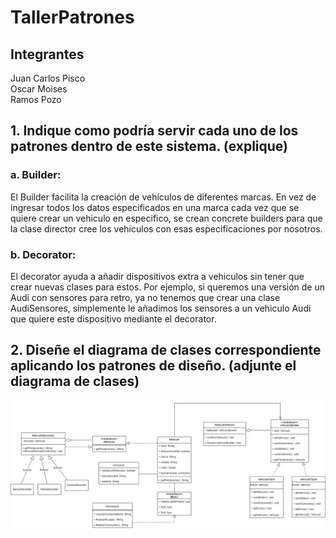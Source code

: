 # TallerPatrones
## Integrantes
Juan Carlos Pisco  
Oscar Moises  
Ramos Pozo

## 1.	Indique como podría servir cada uno de los patrones dentro de este sistema. (explique)

### a.	Builder:
El Builder facilita la creación de vehículos de diferentes marcas. En vez de ingresar todos los datos especificados en una marca cada vez que se quiere crear un vehiculo en especifico, se crean concrete builders para que la clase director cree los vehiculos con esas especificaciones por nosotros.
### b.	Decorator:  
El decorator ayuda a añadir dispositivos extra a vehiculos sin tener que crear nuevas clases para estos. Por ejemplo, si queremos una versión de un Audi con sensores para retro, ya no tenemos que crear una clase AudiSensores, simplemente le añadimos los sensores a un vehiculo Audi que quiere este dispositivo mediante el decorator.

## 2.	Diseñe el diagrama de clases correspondiente aplicando los patrones de diseño. (adjunte el diagrama de clases)
![sec](https://github.com/lurapozo/TallerPatrones/blob/main/TallerPatrones_UML.png?raw=true)
